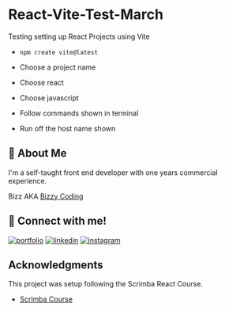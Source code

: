 # React-Vite-Test-March

Testing setting up React Projects using Vite

- `npm create vite@latest`

- Choose a project name

- Choose react 

- Choose javascript

- Follow commands shown in terminal 

- Run off the host name shown


## 🚀 About Me

I'm a self-taught front end developer with one years commercial experience. 

Bizz AKA [Bizzy Coding](https://www.instagram.com/bizzy_coding/) 

## 🔗 Connect with me!
[![portfolio](https://img.shields.io/badge/my_portfolio-000?style=for-the-badge&logo=ko-fi&logoColor=white)](https://bizzy-coding.github.io/Junior_Dev/)
[![linkedin](https://img.shields.io/badge/linkedin-0A66C2?style=for-the-badge&logo=linkedin&logoColor=white)](https://www.linkedin.com/in/laura-bizzle/)
[![instagram](https://img.shields.io/badge/Instagram-E4405F?style=for-the-badge&logo=instagram&logoColor=white)](https://www.instagram.com/bizzy_coding/)

## Acknowledgments
This project was setup following the Scrimba React Course. 
* [Scrimba Course](https://scrimba.com/learn/learnreact/run-react-locally-with-vite-co5c14c369399240413ef9491)




 
